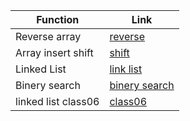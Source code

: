 | Function          | Link |
| -----------       | -----------                        |
|Reverse array      | [reverse](./reverse/README.md)     |
| Array insert shift| [shift](./arrayInsertShift/README.MD)  
| Linked List       | [link list](../javascript/Linklist/README03.md)
| Binery search     | [binery search](../javascript/binery%20search/README04.md)
|linked list class06| [class06](../javascript/linkedlist/README.md)
